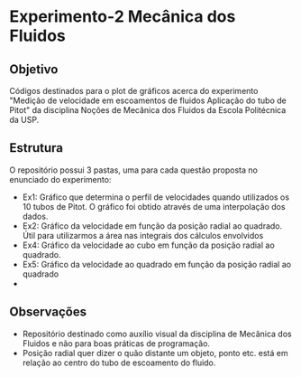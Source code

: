 # Experimento-2 Mecânica dos Fluidos

## Objetivo
Códigos destinados para o plot de gráficos acerca do experimento "Medição de velocidade em escoamentos de fluidos 
Aplicação do tubo de Pitot" da disciplina Noções
de Mecânica dos Fluidos da Escola Politécnica da USP.

## Estrutura
O repositório possui 3 pastas, uma para cada questão proposta no enunciado do experimento:
- Ex1: Gráfico que determina o perfil de velocidades quando utilizados os 10 tubos de Pitot. O gráfico foi obtido através de uma interpolação dos dados.
- Ex2: Gráfico da velocidade em função da posição radial ao quadrado. Útil para utilizarmos a área nas integrais dos cálculos envolvidos
- Ex4: Gráfico da velocidade ao cubo em função da posição radial ao quadrado.
- Ex5: Gráfico da velocidade ao quadrado em função da posição radial ao quadrado
- 
## Observações
- Repositório destinado como auxílio visual da disciplina de Mecânica dos Fluidos e não para boas práticas de programação.
- Posição radial quer dizer o quão distante um objeto, ponto etc. está em relação ao centro do tubo de escoamento do fluido.